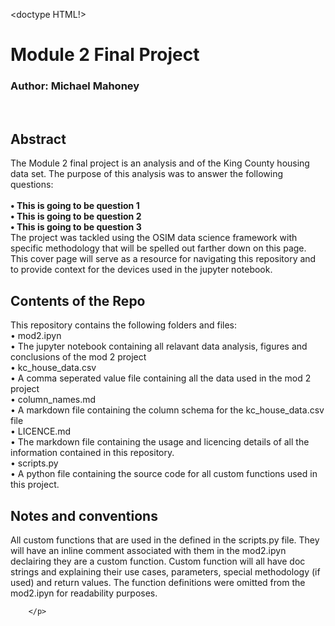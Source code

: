 <doctype HTML!>
    <head>
        <title>Module 2 Overview</title>
    </head>
    <body>
        <h1>Module 2 Final Project</h1>
        <h3>Author: Michael Mahoney</h3>
        <br>
        <h2>Abstract</h2>
        <p>
            The Module 2 final project is an analysis and of the King County housing data set. The purpose of this analysis was to answer
            the following questions:
            <br>
            <br>
             <strong>• This is going to be question 1</strong>
            <br>
             <strong>• This is going to be question 2</strong>
            <br>
             <strong>• This is going to be question 3</strong>
            <br>
            The project was tackled using the OSIM data science framework with specific methodology that will be spelled out farther down on this page. This cover page will serve as a resource for navigating this repository and to provide context for the devices used in the jupyter notebook. 
        </p>
        <h2>Contents of the Repo</h2>
        <p>
            This repository contains the following folders and files:
            <br>
                • mod2.ipyn
            <br>
                    • The jupyter notebook containing all relavant data analysis, figures and conclusions of the mod 2 project
            <br>
                • kc_house_data.csv
            <br>
                    • A comma seperated value file containing all the data used in the mod 2 project
            <br>
                • column_names.md
            <br>
                    • A markdown file containing the column schema for the kc_house_data.csv file
            <br>
                • LICENCE.md
            <br>
                    • The markdown file containing the usage and licencing details of all the information contained in this repository.
            <br>
                • scripts.py
            <br>
                    • A python file containing the source code for all custom functions used in this project.
        </p>
        <h2>Notes and conventions</h2>
        <p>
                All custom functions that are used in the defined in the scripts.py file. They will have an inline comment associated with them in the mod2.ipyn declairing they are a custom function. Custom function will all have doc strings and explaining their use cases, parameters, special methodology (if used) and return values. The function definitions were omitted from the mod2.ipyn for readability purposes. 
        <br>
            
            
               
        </p>    
    
    
